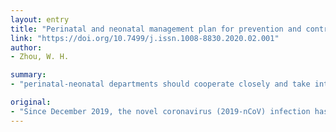 ```yaml
---
layout: entry
title: "Perinatal and neonatal management plan for prevention and control of 2019 novel coronavirus infection (1st Edition)"
link: "https://doi.org/10.7499/j.issn.1008-8830.2020.02.001"
author:
- Zhou, W. H.

summary:
- "perinatal-neonatal departments should cooperate closely and take integrated approaches. The neonatal intensive care unit should prepare the emergency plan for 2019-nCoV infection so as to ensure the optimal management and treatment of potential victims. Since December 2019, the novel coronavirus infection has been prevalent in China. This is due to immaturity of immune function and the possibility of mother-fetal vertical transmission."

original:
- "Since December 2019, the novel coronavirus (2019-nCoV) infection has been prevalent in China. Due to immaturity of immune function and the possibility of mother-fetal vertical transmission, neonates are particularly susceptible to 2019-nCoV. The perinatal-neonatal departments should cooperate closely and take integrated approaches, and the neonatal intensive care unit should prepare the emergency plan for 2019-nCoV infection as far as possible, so as to ensure the optimal management and treatment of potential victims. According to the latest 2019-nCoV national management plan and the actual situation, the Working Group for the Prevention and Control of Neonatal 2019-nCoV Infection in the Perinatal Period of the Editorial Committee of Chinese Journal of Contemporary Pediatrics puts forward recommendations for the prevention and control of 2019-nCoV infection in neonates."
---
```


